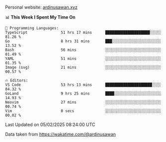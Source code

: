 Personal website: [ardinusawan.xyz](https://ardinusawan.xyz)

<!--START_SECTION:waka-->
📊 **This Week I Spent My Time On** 

```text
💬 Programming Languages: 
TypeScript               51 hrs 17 mins      ████████████████████░░░░░   81.26 % 
Go                       8 hrs 31 mins       ███░░░░░░░░░░░░░░░░░░░░░░   13.52 % 
Bash                     56 mins             ░░░░░░░░░░░░░░░░░░░░░░░░░   01.49 % 
YAML                     51 mins             ░░░░░░░░░░░░░░░░░░░░░░░░░   01.35 % 
Image (svg)              21 mins             ░░░░░░░░░░░░░░░░░░░░░░░░░   00.57 % 

🔥 Editors: 
VS Code                  53 hrs 13 mins      █████████████████████░░░░   84.32 % 
GoLand                   9 hrs 25 mins       ████░░░░░░░░░░░░░░░░░░░░░   14.93 % 
Neovim                   27 mins             ░░░░░░░░░░░░░░░░░░░░░░░░░   00.74 % 
Vim                      0 secs              ░░░░░░░░░░░░░░░░░░░░░░░░░   00.02 % 
```


 Last Updated on 05/02/2025 08:24:00 UTC
<!--END_SECTION:waka-->
Data taken from https://wakatime.com/@ardinusawan
